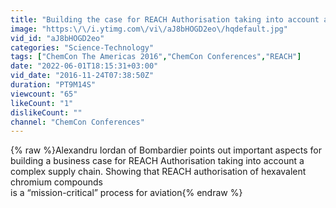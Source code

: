 ```yaml
---
title: "Building the case for REACH Authorisation taking into account a complex supply chain"
image: "https:\/\/i.ytimg.com\/vi\/aJ8bHOGD2eo\/hqdefault.jpg"
vid_id: "aJ8bHOGD2eo"
categories: "Science-Technology"
tags: ["ChemCon The Americas 2016","ChemCon Conferences","REACH"]
date: "2022-06-01T18:15:31+03:00"
vid_date: "2016-11-24T07:38:50Z"
duration: "PT9M14S"
viewcount: "65"
likeCount: "1"
dislikeCount: ""
channel: "ChemCon Conferences"
---
```

{% raw %}Alexandru Iordan of Bombardier points out important aspects for building a business case for REACH Authorisation taking into account a complex supply chain. Showing that REACH authorisation of hexavalent chromium compounds <br />is a “mission-critical” process for aviation{% endraw %}
